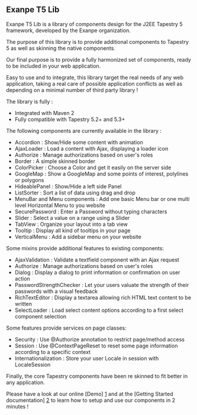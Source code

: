 Exanpe T5 Lib
-------------

Exanpe T5 Lib is a library of components design for the J2EE Tapestry 5 framework, developed by the Exanpe organization.

The purpose of this library is to provide additional components to Tapestry 5 as well as skinning the native components.

Our final purpose is to provide a fully harmonized set of components, ready to be included in your web application.

Easy to use and to integrate, this library target the real needs of any web application, taking a real care of possible application conflicts as well as depending on a minimal number of third party library !

The library is fully :

  - Integrated with Maven 2
  - Fully compatible with Tapestry 5.2+ and 5.3+

The following components are currently available in the library :

  - Accordion : Show/Hide some content with animation
  - AjaxLoader : Load a content with Ajax, displaying a loader icon
  - Authorize : Manage authorizations based on user's roles
  - Border : A simple skinned border
  - ColorPicker : Choose a Color and get it easily on the server side
  - GoogleMap : Show a GoogleMap and some points of interest, polylines or polygons
  - HideablePanel : Show/Hide a left side Panel
  - ListSorter : Sort a list of data using drag and drop
  - MenuBar and Menu components : Add one basic Menu bar or one multi level Horizontal Menu to you website
  - SecurePassword : Enter a Password without typing characters
  - Slider : Select a value on a range using a Slider
  - TabView : Organize your layout into a tab view
  - Tooltip : Display all kind of tooltips in your page
  - VerticalMenu : Add a sidebar menu on your website

Some mixins provide additional features to existing components:

  - AjaxValidation : Validate a textfield component with an Ajax request
  - Authorize : Manage authorizations based on user's roles
  - Dialog : Display a dialog to print information or confirmation on user action
  - PasswordStrengthChecker : Let your users valuate the strength of their passwords with a visual feedback
  - RichTextEditor : Display a textarea allowing rich HTML text content to be written  
  - SelectLoader : Load select content options according to a first select component selection

Some features provide services on page classes:

  - Security : Use @Authorize annotation to restrict page/method access
  - Session : Use @ContextPageReset to reset some page information according to a specific context
  - Internationalization : Store your user Locale in session with LocaleSession

Finally, the core Tapestry components have been re skinned to fit better in any application.

Please have a look at our online [Demo] [1] and at the [Getting Started documentation] [2] to learn how to setup and use our components in 2 minutes !

  [1]: http://exanpe-t5-lib.appspot.com/
  [2]: http://exanpe.github.com/exanpe-t5-lib/getting_started.html

